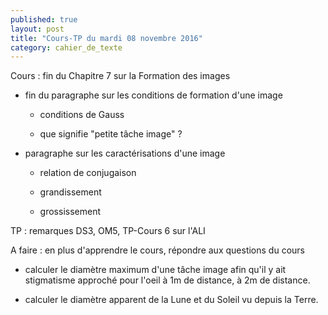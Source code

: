 ```yaml
---
published: true
layout: post
title: "Cours-TP du mardi 08 novembre 2016"
category: cahier_de_texte
---
```

Cours : fin du Chapitre 7 sur la Formation des images

- fin du paragraphe sur les conditions de formation d'une image

  - conditions de Gauss

  - que signifie "petite tâche image" ?

- paragraphe sur les caractérisations d'une image

  - relation de conjugaison

  - grandissement

  - grossissement

TP : remarques DS3, OM5, TP-Cours 6 sur l'ALI

A faire : en plus d'apprendre le cours, répondre aux questions du cours 

- calculer le diamètre maximum d'une tâche image afin qu'il y ait stigmatisme approché pour l'oeil à 1m de distance, à 2m de distance.

- calculer le diamètre apparent de la Lune et du Soleil vu depuis la Terre.
